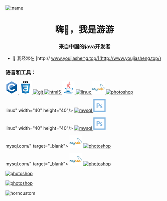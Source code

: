 ![:name](https://count.getloli.com/get/@:hornCustom)

<h1 align="center">嗨👋，我是游游</h1>
<h3 align="center">来自中国的java开发者</h3>

- 📝 我经常在 [http:// www.youjiasheng.top/](http://www.youjiasheng.top/)


<h3 align="left">语言和工具：</h3>
<p align="left"> <a href="https://www.cprogramming.com/" target="_blank"> <img src="https://raw.githubusercontent.com/devicons/devicon/master /icons/c/c-original.svg" alt="c" width="40" height="40"/> </a> <a href="https://www.w3schools.com/css/" target="_blank"> <img src="https://raw.githubusercontent.com/devicons/devicon/master/icons/css3/css3-original-wordmark.svg" alt="css3" width="40" height ="40"/> </a> <a href="https://git-scm.com/" target="_blank"> <img src="https://www.vectorlogo.zone/logos/git -scm/git-scm-icon.svg" alt="git"width="40" height="40"/> </a> <a href="https://www.w3.org/html/" target="_blank"> <img src="https://raw .githubusercontent.com/devicons/devicon/master/icons/html5/html5-original-wordmark.svg" alt="html5" width="40" height="40"/> </a> <a href="https ://www.java.com" target="_blank"> <img src="https://raw.githubusercontent.com/devicons/devicon/master/icons/java/java-original.svg" alt="java " width="40" height="40"/> </a> <a href="https://www.linux.org/" target="_blank"> <img src="https://raw. github用户内容。com/devicons/devicon/master/icons/linux/linux-original.svg" alt="linux" width="40" height="40"/> </a> <a href="https://www. mysql.com/" target="_blank"> <img src="https://raw.githubusercontent.com/devicons/devicon/master/icons/mysql/mysql-original-wordmark.svg" alt="mysql" 宽度="40" height="40"/> </a> <a href="https://www.photoshop.com/en" target="_blank"> <img src="https://raw.githubusercontent .com/devicons/devicon/master/icons/photoshop/photoshop-line.svg" alt="photoshop" width="40" height="40"/> </a> </p>linux" width="40" height="40"/> </a> <a href="https://www.mysql.com/" target="_blank"> <img src="https://raw .githubusercontent.com/devicons/devicon/master/icons/mysql/mysql-original-wordmark.svg" alt="mysql" width="40" height="40"/> </a> <a href="https ://www.photoshop.com/en" target="_blank"> <img src="https://raw.githubusercontent.com/devicons/devicon/master/icons/photoshop/photoshop-line.svg" alt= "photoshop" width="40" height="40"/> </a> </p>linux" width="40" height="40"/> </a> <a href="https://www.mysql.com/" target="_blank"> <img src="https://raw .githubusercontent.com/devicons/devicon/master/icons/mysql/mysql-original-wordmark.svg" alt="mysql" width="40" height="40"/> </a> <a href="https ://www.photoshop.com/en" target="_blank"> <img src="https://raw.githubusercontent.com/devicons/devicon/master/icons/photoshop/photoshop-line.svg" alt= "photoshop" width="40" height="40"/> </a> </p>mysql.com/" target="_blank"> <img src="https://raw.githubusercontent.com/devicons/devicon/master/icons/mysql/mysql-original-wordmark.svg" alt="mysql" 宽度="40" height="40"/> </a> <a href="https://www.photoshop.com/en" target="_blank"> <img src="https://raw.githubusercontent .com/devicons/devicon/master/icons/photoshop/photoshop-line.svg" alt="photoshop" width="40" height="40"/> </a> </p>mysql.com/" target="_blank"> <img src="https://raw.githubusercontent.com/devicons/devicon/master/icons/mysql/mysql-original-wordmark.svg" alt="mysql" 宽度="40" height="40"/> </a> <a href="https://www.photoshop.com/en" target="_blank"> <img src="https://raw.githubusercontent .com/devicons/devicon/master/icons/photoshop/photoshop-line.svg" alt="photoshop" width="40" height="40"/> </a> </p></a> <a href="https://www.photoshop.com/en" target="_blank"> <img src="https://raw.githubusercontent.com/devicons/devicon/master/icons/ photoshop/photoshop-line.svg" alt="photoshop" width="40" height="40"/> </a> </p></a> <a href="https://www.photoshop.com/en" target="_blank"> <img src="https://raw.githubusercontent.com/devicons/devicon/master/icons/ photoshop/photoshop-line.svg" alt="photoshop" width="40" height="40"/> </a> </p>

<p><img align="center" src="https://github-readme-stats.vercel.app/api/top-langs?username=horncustom&show_icons=true&locale=en&layout=compact" alt="horncustom" /> </p>

